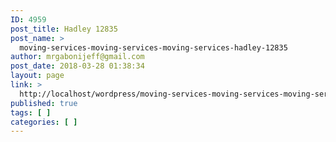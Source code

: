 ```yaml
---
ID: 4959
post_title: Hadley 12835
post_name: >
  moving-services-moving-services-moving-services-hadley-12835
author: mrgabonijeff@gmail.com
post_date: 2018-03-28 01:38:34
layout: page
link: >
  http://localhost/wordpress/moving-services-moving-services-moving-services-hadley-12835/
published: true
tags: [ ]
categories: [ ]
---
```

